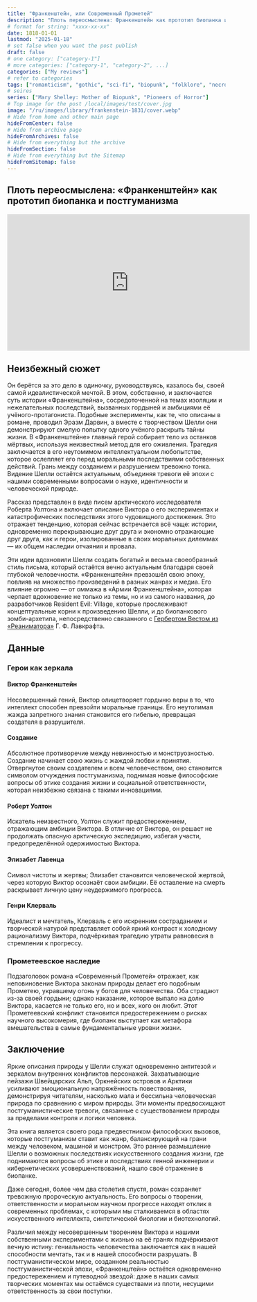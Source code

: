 ```yaml
---
title: "Франкенштейн, или Современный Прометей"
description: "Плоть переосмыслена: Франкенштейн как прототип биопанка и постгуманизма"
# format for string: "xxxx-xx-xx"
date: 1818-01-01
lastmod: "2025-01-18"
# set false when you want the post publish
draft: false
# one category: ["category-1"]
# more categories: ["category-1", "category-2", ...]
categories: ["My reviews"]
# refer to categories
tags: ["romanticism", "gothic", "sci-fi", "biopunk", "folklore", "necro fetishism", "humanism", "posthumanism", "zombie", "mary shelley", "luigi galvani"]
# seires
series: ["Mary Shelley: Mother of Biopunk", "Pioneers of Horror"]
# Top image for the post /local/images/test/cover.jpg
image: "/ru/images/library/frankenstein-1831/cover.webp"
# Hide from home and other main page
hideFromCenter: false
# Hide from archive page
hideFromArchives: false
# Hide from everything but the archive
hideFromSection: false
# Hide from everything but the Sitemap
hideFromSitemap: false
---
```

## Плоть переосмыслена: «Франкенштейн» как прототип биопанка и постгуманизма

<div class="t_center castration cover p_relative atcScreen">
	<iframe width="560" height="315" src="https://www.youtube.com/embed/xqM2Y-fqjvw?si=wHpx72JacuL099zj" title="YouTube video player" frameborder="0" allow="accelerometer; autoplay; clipboard-write; encrypted-media; gyroscope; picture-in-picture; web-share" referrerpolicy="strict-origin-when-cross-origin" allowfullscreen></iframe>
</div>

## Неизбежный сюжет

Он берётся за это дело в одиночку, руководствуясь, казалось бы, своей самой идеалистической мечтой. В этом, собственно, и заключается суть истории «Франкенштейна», сосредоточенной на темах изоляции и нежелательных последствий, вызванных гордыней и амбициями её учёного-протагониста. Подобные эксперименты, как те, что описаны в романе, проводил Эразм Дарвин, а вместе с творчеством Шелли они демонстрируют смелую попытку одного учёного раскрыть тайны жизни. В «Франкенштейне» главный герой собирает тело из останков мёртвых, используя неизвестный метод для его оживления. Трагедия заключается в его неутомимом интеллектуальном любопытстве, которое ослепляет его перед моральными последствиями собственных действий. Грань между созданием и разрушением тревожно тонка. Видение Шелли остаётся актуальным, объединяя тревоги её эпохи с нашими современными вопросами о науке, идентичности и человеческой природе.

Рассказ представлен в виде писем арктического исследователя Роберта Уолтона и включает описание Виктора о его экспериментах и катастрофических последствиях этого чудовищного достижения. Это отражает тенденцию, которая сейчас встречается всё чаще: истории, одновременно перекрывающие друг друга и экономно отражающие друг друга, как и герои, изолированные в своих моральных дилеммах — их общем наследии отчаяния и провала.

Эти идеи вдохновили Шелли создать богатый и весьма своеобразный стиль письма, который остаётся вечно актуальным благодаря своей глубокой человечности. «Франкенштейн» превзошёл свою эпоху, повлияв на множество произведений в разных жанрах и медиа. Его влияние огромно — от оммажа в «Армии Франкенштейна», которая черпает вдохновение не только из темы, но и из самого названия, до разработчиков Resident Evil: Village, которые прослеживают концептуальные корни к произведению Шелли, и до биопанкового зомби-архетипа, непосредственно связанного с <a href="/ru/library/herbert-west-reanimator-1922/" target="_blank">Гербертом Вестом из «Реаниматора»</a> Г. Ф. Лавкрафта.

## Данные

### Герои как зеркала

#### Виктор Франкенштейн

Несовершенный гений, Виктор олицетворяет гордыню веры в то, что интеллект способен превзойти моральные границы. Его неутолимая жажда запретного знания становится его гибелью, превращая создателя в разрушителя.

#### Создание

Абсолютное противоречие между невинностью и монструозностью. Создание начинает свою жизнь с жаждой любви и принятия. Отвергнутое своим создателем и всем человечеством, оно становится символом отчуждения постгуманизма, поднимая новые философские вопросы об этике создания жизни и социальной ответственности, которая неизбежно связана с такими инновациями.

#### Роберт Уолтон

Искатель неизвестного, Уолтон служит предостережением, отражающим амбиции Виктора. В отличие от Виктора, он решает не продолжать опасную арктическую экспедицию, избегая участи, предопределённой одержимостью Виктора.

#### Элизабет Лавенца

Символ чистоты и жертвы; Элизабет становится человеческой жертвой, через которую Виктор осознаёт свои амбиции. Её оставление на смерть раскрывает личную цену неудержимого прогресса.

#### Генри Клерваль

Идеалист и мечтатель, Клерваль с его искренним состраданием и творческой натурой представляет собой яркий контраст к холодному рационализму Виктора, подчёркивая трагедию утраты равновесия в стремлении к прогрессу.

### Прометеевское наследие

Подзаголовок романа «Современный Прометей» отражает, как неповиновение Виктора законам природы делает его подобным Прометею, укравшему огонь у богов для человечества. Оба страдают из-за своей гордыни; однако наказание, которое выпало на долю Виктора, касается не только его, но и всех, кого он любит. Этот Прометеевский конфликт становится предостережением о рисках научного высокомерия, где биопанк выступает как метафора вмешательства в самые фундаментальные уровни жизни.

## Заключение

Яркие описания природы у Шелли служат одновременно антитезой и зеркалом внутренних конфликтов персонажей. Захватывающие пейзажи Швейцарских Альп, Оркнейских островов и Арктики усиливают эмоциональную напряжённость повествования, демонстрируя читателям, насколько мала и бессильна человеческая природа по сравнению с миром природы. Эти моменты предвосхищают постгуманистические тревоги, связанные с существованием природы за пределами контроля и логики человека.

Эта книга является своего рода предвестником философских вызовов, которые постгуманизм ставит как жанр, балансирующий на грани между человеком, машиной и монстром. Это раннее размышление Шелли о возможных последствиях искусственного создания жизни, где поднимаются вопросы об этике и последствиях генной инженерии и кибернетических усовершенствований, нашло своё отражение в биопанке.

Даже сегодня, более чем два столетия спустя, роман сохраняет тревожную пророческую актуальность. Его вопросы о творении, ответственности и моральном научном прогрессе находят отклик в современных проблемах, с которыми мы сталкиваемся в областях искусственного интеллекта, синтетической биологии и биотехнологий.

Различия между несовершенным творением Виктора и нашими собственными экспериментами с жизнью на её гранях подчёркивают вечную истину: гениальность человечества заключается как в нашей способности мечтать, так и в нашей способности разрушать. В постгуманистическом мире, созданном реальностью постгуманистической эпохи, «Франкенштейн» остаётся одновременно предостережением и путеводной звездой: даже в наших самых творческих моментах мы остаёмся существами из плоти, несущими ответственность за свои поступки.